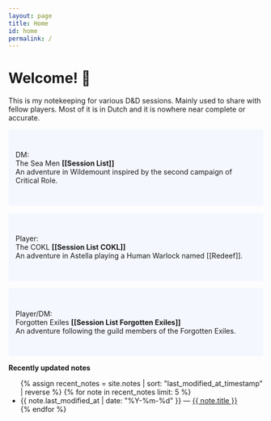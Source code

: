 ```yaml
---
layout: page
title: Home
id: home
permalink: /
---
```


# Welcome! 🌱

This is my notekeeping for various D&D sessions. Mainly used to share with fellow players.
Most of it is in Dutch and it is nowhere near complete or accurate. 

<p style="padding: 3em 1em; background: #f5f7ff; border-radius: 4px;">
  DM:<br>
  The Sea Men <span style="font-weight: bold">[[Session List]]</span><br>
  An adventure in Wildemount inspired by the second campaign of Critical Role. 
</p>

<p style="padding: 3em 1em; background: #f5f7ff; border-radius: 4px;">
  Player:<br>
  The COKL <span style="font-weight: bold">[[Session List COKL]]</span><br>
  An adventure in Astella playing a Human Warlock named [[Redeef]]. 
</p>

<p style="padding: 3em 1em; background: #f5f7ff; border-radius: 4px;">
  Player/DM:<br>
  Forgotten Exiles <span style="font-weight: bold">[[Session List Forgotten Exiles]]</span><br>
  An adventure following the guild members of the Forgotten Exiles. 
</p>


<strong>Recently updated notes</strong>

<ul>
  {% assign recent_notes = site.notes | sort: "last_modified_at_timestamp" | reverse %}
  {% for note in recent_notes limit: 5 %}
    <li>
      {{ note.last_modified_at | date: "%Y-%m-%d" }} — <a class="internal-link" href="{{ note.url }}">{{ note.title }}</a>
    </li>
  {% endfor %}
</ul>

<style>
  .wrapper {
    max-width: 46em;
  }
</style>
